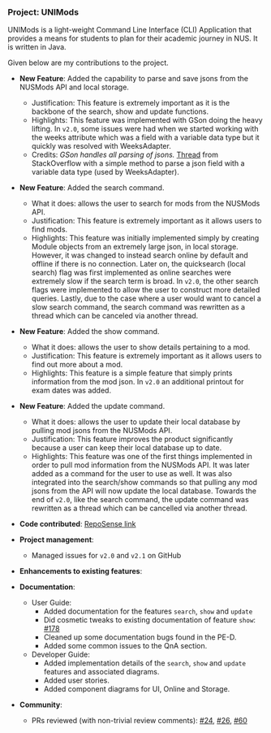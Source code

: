 ### Project: UNIMods

UNIMods is a light-weight Command Line Interface (CLI) Application that provides a means for students to plan for 
their academic journey in NUS. It is written in Java.

Given below are my contributions to the project.

* **New Feature**: Added the capability to parse and save jsons from the NUSMods API and local storage.
  * Justification: This feature is extremely important as it is the backbone of the search, show and update functions.
  * Highlights: This feature was implemented with GSon doing the heavy lifting. In `v2.0`, some issues were had when we
  started working with the weeks attribute which was a field with a variable data type but it quickly was resolved with 
  WeeksAdapter.
  * Credits: *GSon handles all parsing of jsons.* [Thread](https://stackoverflow.com/questions/31758872/how-to-handle-different-data-types-with-same-attribute-name-with-gson)
    from StackOverflow with a simple method to parse a json field with a variable data type (used by WeeksAdapter).

* **New Feature**: Added the search command.
    * What it does: allows the user to search for mods from the NUSMods API.
    * Justification: This feature is extremely important as it allows users to find mods. 
    * Highlights: This feature was initially implemented simply by creating Module objects from an extremely large json,
  in local storage. However, it was changed to instead search online by default and offline if there is no connection.
  Later on, the quicksearch (local search) flag was first implemented as online searches were extremely slow if the
  search term is broad. In `v2.0`, the other search flags were implemented to allow the user to construct more detailed
  queries. Lastly, due to the case where a user would want to cancel a slow search command, the search command was
  rewritten as a thread which can be canceled via another thread.

* **New Feature**: Added the show command.
    * What it does: allows the user to show details pertaining to a mod.
    * Justification: This feature is extremely important as it allows users to find out more about a mod.
    * Highlights: This feature is a simple feature that simply prints information from the mod json. In `v2.0` an
  additional printout for exam dates was added.

* **New Feature**: Added the update command.
    * What it does: allows the user to update their local database by pulling mod jsons from the NUSMods API.
    * Justification: This feature improves the product significantly because a user can keep their local database
  up to date.
    * Highlights: This feature was one of the first things implemented in order to pull mod information from the NUSMods
  API. It was later added as a command for the user to use as well. It was also integrated into the search/show commands
  so that pulling any mod jsons from the API will now update the local database. Towards the end of `v2.0`, like the
  search command, the update command was rewritten as a thread which can be cancelled via another thread.

* **Code contributed**: [RepoSense link](https://nus-cs2113-ay2122s1.github.io/tp-dashboard/?search=chewychair&sort=totalCommits%20dsc&sortWithin=title&timeframe=commit&mergegroup=&groupSelect=groupByRepos&breakdown=true&checkedFileTypes=docs~functional-code~test-code~other&since=2021-09-25&tabOpen=true&tabType=authorship&tabAuthor=ChewyChair&tabRepo=AY2122S1-CS2113T-W12-2%2Ftp%5Bmaster%5D&authorshipIsMergeGroup=false&authorshipFileTypes=docs~functional-code~test-code~other&authorshipIsBinaryFileTypeChecked=false)

* **Project management**:
    * Managed issues for `v2.0` and `v2.1` on GitHub

* **Enhancements to existing features**:

* **Documentation**:
    * User Guide:
        * Added documentation for the features `search`, `show` and `update`
        * Did cosmetic tweaks to existing documentation of feature `show`: [\#178]()
        * Cleaned up some documentation bugs found in the PE-D.
        * Added some common issues to the QnA section.
    * Developer Guide:
        * Added implementation details of the `search`, `show` and `update` features and associated diagrams.
        * Added user stories.
        * Added component diagrams for UI, Online and Storage.

* **Community**:
    * PRs reviewed (with non-trivial review comments): [\#24](https://github.com/AY2122S1-CS2113T-W12-2/tp/pull/24), 
  [\#26](https://github.com/AY2122S1-CS2113T-W12-2/tp/pull/26), 
  [\#60](https://github.com/AY2122S1-CS2113T-W12-2/tp/pull/60)
    